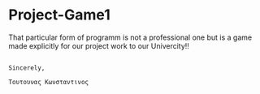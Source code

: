 # Project-Game1
That particular form of programm is not a professional one but is a game made explicitly for our project work to our Univercity!!


      
                                                                                                            Sincerely,
                                                                                                            Τουτουνας Κωνσταντινος
